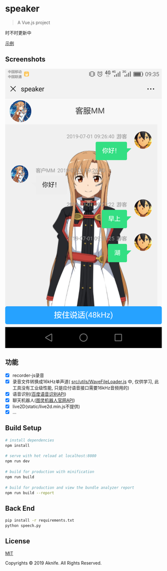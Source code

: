 # speaker

> A Vue.js project

时不时更新中

[示例](https://ai.aknifezndx.top:8080/#/chat)

## Screenshots

<div style="text-align:center"><img src="https://github.com/Aknifejackzhmolong/Live2D-SpeechRecognize/blob/master/screenshots/display.png?raw=true" sty width="600px" style="max-width: 100%;display:block;margin:0 auto;"/></div>

## 功能
- [x] recorder-js录音
- [x] 录音文件转换成16kHz单声道( [src/utils/WaveFileLoader.js](https://github.com/Aknifejackzhmolong/Live2D-SpeechRecognize/blob/master/src/utils/WaveFileLoader.js) 中, 仅供学习, 此工具没有工业级性能, 只是应付语音接口需要16kHz音频用的)
- [x] 语音识别([百度语音识别API](https://cloud.baidu.com/product/speech))
- [x] 聊天机器人([图灵机器人官网API](http://www.turingapi.com/))
- [x] live2D(static/live2d.min.js不提供)
- [x] ...

## Build Setup

``` bash
# install dependencies
npm install

# serve with hot reload at localhost:8080
npm run dev

# build for production with minification
npm run build

# build for production and view the bundle analyzer report
npm run build --report
```
## Back End
```bash
pip install -r requirements.txt
python speech.py
```

## License
[MIT](http://opensource.org/licenses/MIT)

Copyrights © 2019 Aknife. All Rights Reserved.
